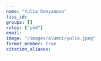 ```yaml
---
name: "Yulia Demyanova"
tiss_id: 
groups: []
roles: ["phd"]
email:
image: "/images/alumni/yulia.jpeg"
former_member: true
citation_aliases:
---
```


<!--
Your custom content goes here.
-->
